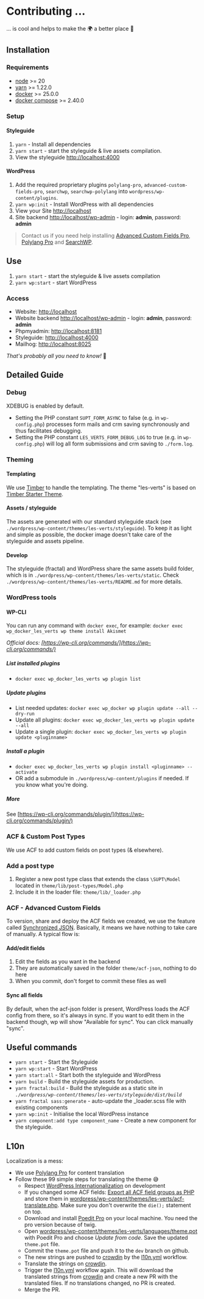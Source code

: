 # Contributing ...

... is cool and helps to make the 🌍 a better place 🤩

## Installation

### Requirements

* [node](https://nodejs.org/) >= 20
* [yarn](https://yarnpkg.com) >= 1.22.0
* [docker](https://www.docker.com/) >= 25.0.0
* [docker compose](https://docs.docker.com/compose/) >= 2.40.0

### Setup

#### Styleguide

1. `yarn` - Install all dependencies
1. `yarn start` - start the styleguide & live assets compilation.
1. View the styleguide [http://localhost:4000](http://localhost:4000)

#### WordPress

1. Add the required proprietary plugins `polylang-pro`, `advanced-custom-fields-pro`, `searchwp`, `searchwp-polylang`
   into `wordpress/wp-content/plugins`.
1. `yarn wp:init` - Install WordPress with all dependencies
1. View your Site [http://localhost](http://localhost)
1. Site backend [http://localhost/wp-admin](http://localhost/wp-admin/) - login: **admin**, password: **admin**

> Contact us if you need help installing [Advanced Custom Fields Pro](https://www.advancedcustomfields.com/pro/),
[Polylang Pro](https://polylang.pro/) and [SearchWP](https://searchwp.com/).

## Use

1. `yarn start` - start the styleguide & live assets compilation
2. `yarn wp:start` - start WordPress

### Access

* Website: [http://localhost](http://localhost)
* Website backend [http://localhost/wp-admin](http://localhost/wp-admin/) - login: **admin**, password: **admin**
* Phpmyadmin: [http://localhost:8181](http://localhost:8181)
* Styleguide: [http://localhost:4000](http://localhost:4000)
* Mailhog: [http://localhost:8025](http://localhost:8025)

_That's probably all you need to know!_ 🍻

## Detailed Guide

### Debug

XDEBUG is enabled by default.

- Setting the PHP constant `SUPT_FORM_ASYNC` to false (e.g. in `wp-config.php`) processes form mails and crm saving
  synchronously and thus facilitates debugging.
- Setting the PHP constant `LES_VERTS_FORM_DEBUG_LOG` to true (e.g. in `wp-config.php`) will log all form submissions
  and crm saving to `./form.log`.

### Theming

#### Templating

We use [Timber](http://upstatement.com/timber/) to handle the templating.
The theme "les-verts" is based on [Timber Starter Theme](https://github.com/timber/starter-theme).

#### Assets / styleguide

The assets are generated with our standard styleguide stack (see `./wordpress/wp-content/themes/les-verts/styleguide`).
To keep it as light and simple as possible, the docker image doesn't take care of the styleguide and assets pipeline.

#### Develop

The styleguide (fractal) and WordPress share the same assets build folder, which is in
`./wordpress/wp-content/themes/les-verts/static`.
Check `./wordpress/wp-content/themes/les-verts/README.md` for more details.

### WordPress tools

#### WP-CLI

You can run any command with `docker exec`, for example:
`docker exec wp_docker_les_verts wp theme install Akismet`

_Official docs: [https://wp-cli.org/commands/](https://wp-cli.org/commands/)_

##### List installed plugins

* `docker exec wp_docker_les_verts wp plugin list`

##### Update plugins

* List needed updates:
  `docker exec wp_docker wp plugin update --all --dry-run`
* Update all plugins:
  `docker exec wp_docker_les_verts wp plugin update --all`
* Update a single plugin:
  `docker exec wp_docker_les_verts wp plugin update <pluginname>`

##### Install a plugin

* `docker exec wp_docker_les_verts wp plugin install <pluginname> --activate`
* OR add a submodule in `./wordpress/wp-content/plugins` if needed. If you know what you're doing.

##### More

See [https://wp-cli.org/commands/plugin/](https://wp-cli.org/commands/plugin/)

### ACF & Custom Post Types

We use ACF to add custom fields on post types (& elsewhere).

### Add a post type

1. Register a new post type class that extends the class `\SUPT\Model` located in `theme/lib/post-types/Model.php`
1. Include it in the loader file: `theme/lib/_loader.php`

### ACF - Advanced Custom Fields

To version, share and deploy the ACF fields we created, we use the feature
called [Synchronized JSON](https://www.advancedcustomfields.com/resources/synchronized-json/).
Basically, it means we have nothing to take care of manually. A typical flow is:

#### Add/edit fields

1. Edit the fields as you want in the backend
1. They are automatically saved in the folder `theme/acf-json`, nothing to do here
1. When you commit, don't forget to commit these files as well

#### Sync all fields

By default, when the acf-json folder is present, WordPress loads the ACF config from there, so it's always in sync.
If you want to edit them in the backend though, wp will show "Available for sync". You can click manually "sync".

## Useful commands

* `yarn start` - Start the Styleguide
* `yarn wp:start` - Start WordPress
* `yarn start:all` - Start both the styleguide and WordPress
* `yarn build` - Build the styleguide assets for production.
* `yarn fractal:build` - Build the styleguide as a static site in
  _`./wordpress/wp-content/themes/les-verts/styleguide/dist/build`_
* `yarn fractal sass:generate` - auto-update the _loader.scss file with existing components
* `yarn wp:init` - Initialise the local WordPress instance
* `yarn component:add type component_name` - Create a new component for the styleguide.

## L10n

Localization is a mess:

- We use [Polylang Pro](https://polylang.pro/) for content translation
- Follow these 99 simple steps for translating the theme 😅
  - Respect [WordPress Internationalization](https://developer.wordpress.org/apis/internationalization/) on development
  - If you changed some ACF fields:
    [Export all ACF field groups as PHP](http://localhost/wp-admin/edit.php?post_type=acf-field-group&page=acf-tools)
    and store them in
    [wordpress/wp-content/themes/les-verts/acf-translate.php](wordpress/wp-content/themes/les-verts/acf-translate.php).
    Make sure you don't overwrite the `die();` statement on top.
  - Download and install [Poedit Pro](https://poedit.net/pro) on your local machine. You need the pro version because of
    twig.
  - Open
    [wordpress/wp-content/themes/les-verts/languages/theme.pot](wordpress/wp-content/themes/les-verts/languages/theme.pot)
    with Poedit Pro and choose _Update from code_. Save the updated `theme.pot` file.
  - Commit the `theme.pot` file and push it to the `dev` branch on github.
  - The new strings are pushed to [crowdin](https://crowdin.com/project/2018gruenech) by
    the [l10n.yml](.github/workflows/l10n.yml)
    workflow.
  - Translate the strings on [crowdin](https://crowdin.com/project/2018gruenech).
  - Trigger the [l10n.yml](.github/workflows/l10n.yml) workflow again. This will download the translated strings from
    [crowdin](https://crowdin.com/project/2018gruenech) and create a new PR with the translated files. If no
    translations changed, no PR is created.
  - Merge the PR.
